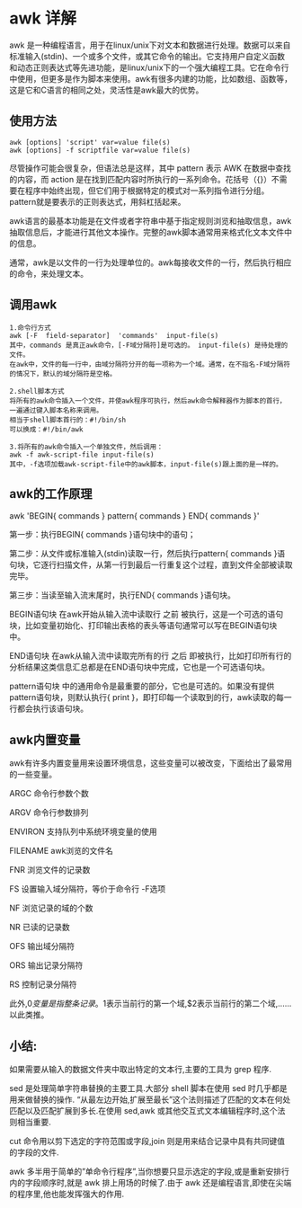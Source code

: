 # awk 详解

awk 是一种编程语言，用于在linux/unix下对文本和数据进行处理。数据可以来自标准输入(stdin)、一个或多个文件，或其它命令的输出。它支持用户自定义函数和动态正则表达式等先进功能，是linux/unix下的一个强大编程工具。它在命令行中使用，但更多是作为脚本来使用。awk有很多内建的功能，比如数组、函数等，这是它和C语言的相同之处，灵活性是awk最大的优势。


## 使用方法
```
awk [options] 'script' var=value file(s)
awk [options] -f scriptfile var=value file(s)
```

尽管操作可能会很复杂，但语法总是这样，其中 pattern 表示 AWK 在数据中查找的内容，而 action 是在找到匹配内容时所执行的一系列命令。花括号（{}）不需要在程序中始终出现，但它们用于根据特定的模式对一系列指令进行分组。 pattern就是要表示的正则表达式，用斜杠括起来。

awk语言的最基本功能是在文件或者字符串中基于指定规则浏览和抽取信息，awk抽取信息后，才能进行其他文本操作。完整的awk脚本通常用来格式化文本文件中的信息。

通常，awk是以文件的一行为处理单位的。awk每接收文件的一行，然后执行相应的命令，来处理文本。


## 调用awk

```
1.命令行方式
awk [-F  field-separator]  'commands'  input-file(s)
其中，commands 是真正awk命令，[-F域分隔符]是可选的。 input-file(s) 是待处理的文件。
在awk中，文件的每一行中，由域分隔符分开的每一项称为一个域。通常，在不指名-F域分隔符的情况下，默认的域分隔符是空格。

2.shell脚本方式
将所有的awk命令插入一个文件，并使awk程序可执行，然后awk命令解释器作为脚本的首行，一遍通过键入脚本名称来调用。
相当于shell脚本首行的：#!/bin/sh
可以换成：#!/bin/awk

3.将所有的awk命令插入一个单独文件，然后调用：
awk -f awk-script-file input-file(s)
其中，-f选项加载awk-script-file中的awk脚本，input-file(s)跟上面的是一样的。
```

## awk的工作原理

awk 'BEGIN{ commands } pattern{ commands } END{ commands }'

第一步：执行BEGIN{ commands }语句块中的语句；

第二步：从文件或标准输入(stdin)读取一行，然后执行pattern{ commands }语句块，它逐行扫描文件，从第一行到最后一行重复这个过程，直到文件全部被读取完毕。

第三步：当读至输入流末尾时，执行END{ commands }语句块。

BEGIN语句块 在awk开始从输入流中读取行 之前 被执行，这是一个可选的语句块，比如变量初始化、打印输出表格的表头等语句通常可以写在BEGIN语句块中。

END语句块 在awk从输入流中读取完所有的行 之后 即被执行，比如打印所有行的分析结果这类信息汇总都是在END语句块中完成，它也是一个可选语句块。

pattern语句块 中的通用命令是最重要的部分，它也是可选的。如果没有提供pattern语句块，则默认执行{ print }，即打印每一个读取到的行，awk读取的每一行都会执行该语句块。




## awk内置变量

awk有许多内置变量用来设置环境信息，这些变量可以被改变，下面给出了最常用的一些变量。


ARGC               命令行参数个数

ARGV               命令行参数排列

ENVIRON            支持队列中系统环境变量的使用

FILENAME           awk浏览的文件名

FNR                浏览文件的记录数

FS                 设置输入域分隔符，等价于命令行 -F选项

NF                 浏览记录的域的个数

NR                 已读的记录数

OFS                输出域分隔符

ORS                输出记录分隔符

RS                 控制记录分隔符


此外,$0变量是指整条记录。$1表示当前行的第一个域,$2表示当前行的第二个域,......以此类推。


## 小结:

如果需要从输入的数据文件夹中取出特定的文本行,主要的工具为 grep 程序.

sed 是处理简单字符串替换的主要工具.大部分 shell 脚本在使用 sed 时几乎都是用来做替换的操作.
“从最左边开始,扩展至最长”这个法则描述了匹配的文本在何处匹配以及匹配扩展到多长.在使用 sed,awk 或其他交互式文本编辑程序时,这个法则相当重要.

cut 命令用以剪下选定的字符范围或字段,join 则是用来结合记录中具有共同键值的字段的文件.

awk 多半用于简单的”单命令行程序”,当你想要只显示选定的字段,或是重新安排行内的字段顺序时,就是 awk 排上用场的时候了.由于 awk 还是编程语言,即使在尖端的程序里,他也能发挥强大的作用.

